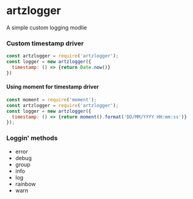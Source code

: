 # artzlogger
A simple custom logging modlie

### Custom timestamp driver
```js
const artzlogger = require('artzlogger');
const logger = new artzlogger({
  timestamp: () => {return Date.now()}
})
```
#### Using moment for timestamp driver
```js
const moment = require('moment');
const artzlogger = require('artzlogger');
const logger = new artzlogger({
  timestamp: () => {return moment().format('DD/MM/YYYY HH:mm:ss')}
});
```
### Loggin' methods
<ul>
  <li>error</li>
  <li>debug</li>
  <li>group</li>
  <li>info</li>
  <li>log</li>
  <li>rainbow</li>
  <li>warn</li>
</ul>
